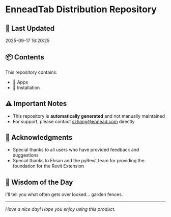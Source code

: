 # EnneadTab Distribution Repository

## 📅 Last Updated
2025-09-17 16:20:25



## 📦 Contents
This repository contains:
- 📂 Apps
- 📂 Installation

## ⚠️ Important Notes
- This repository is **automatically generated** and not manually maintained
- For support, please contact szhang@ennead.com directly

## 🙏 Acknowledgments
- Special thanks to all users who have provided feedback and suggestions
- Special thanks to Ehsan and the pyRevit team for providing the foundation for the Revit Extension

## 💭 Wisdom of the Day
I'll tell you what often gets over looked... garden fences.

---
*Have a nice day! Hope you enjoy using this product.*
